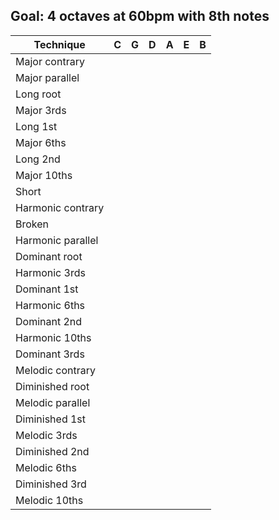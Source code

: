 ## Goal: 4 octaves at 60bpm with 8th notes

| Technique         |  C  |  G  |  D  |  A  |  E  |  B  |
| ----------------- |:---:|:---:|:---:|:---:|:---:|:---:|
| Major contrary    |     |     |     |     |     |     |
| Major parallel    |     |     |     |     |     |     |
| Long root         |     |     |     |     |     |     |
| Major 3rds        |     |     |     |     |     |     |
| Long 1st          |     |     |     |     |     |     |
| Major 6ths        |     |     |     |     |     |     |
| Long 2nd          |     |     |     |     |     |     |
| Major 10ths       |     |     |     |     |     |     |
| Short             |     |     |     |     |     |     |
| Harmonic contrary |     |     |     |     |     |     |
| Broken            |     |     |     |     |     |     |
| Harmonic parallel |     |     |     |     |     |     |
| Dominant root     |     |     |     |     |     |     |
| Harmonic 3rds     |     |     |     |     |     |     |
| Dominant 1st      |     |     |     |     |     |     |
| Harmonic 6ths     |     |     |     |     |     |     |
| Dominant 2nd      |     |     |     |     |     |     |
| Harmonic 10ths    |     |     |     |     |     |     |
| Dominant 3rds     |     |     |     |     |     |     |
| Melodic contrary  |     |     |     |     |     |     |
| Diminished root   |     |     |     |     |     |     |
| Melodic parallel  |     |     |     |     |     |     |
| Diminished 1st    |     |     |     |     |     |     |
| Melodic 3rds      |     |     |     |     |     |     |
| Diminished 2nd    |     |     |     |     |     |     |
| Melodic 6ths      |     |     |     |     |     |     |
| Diminished 3rd    |     |     |     |     |     |     |
| Melodic 10ths     |     |     |     |     |     |     |

